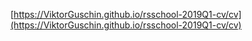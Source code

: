 [https://ViktorGuschin.github.io/rsschool-2019Q1-cv/cv](https://ViktorGuschin.github.io/rsschool-2019Q1-cv/cv)
